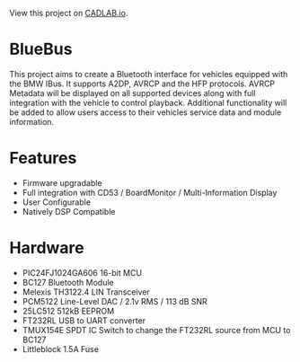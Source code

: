View this project on [CADLAB.io](https://cadlab.io/project/1479). 

# BlueBus
This project aims to create a Bluetooth interface for vehicles equipped with
the BMW IBus. It supports A2DP, AVRCP and the HFP protocols. AVRCP Metadata
will be displayed on all supported devices along with full integration with the
vehicle to control playback. Additional functionality will be added to allow users
access to their vehicles service data and module information.


# Features
* Firmware upgradable
* Full integration with CD53 / BoardMonitor / Multi-Information Display
* User Configurable
* Natively DSP Compatible

# Hardware
* PIC24FJ1024GA606 16-bit MCU
* BC127 Bluetooth Module
* Melexis TH3122.4 LIN Transceiver
* PCM5122 Line-Level DAC / 2.1v RMS / 113 dB SNR
* 25LC512 512kB EEPROM
* FT232RL USB to UART converter
* TMUX154E SPDT IC Switch to change the FT232RL source from MCU to BC127
* Littleblock 1.5A Fuse
